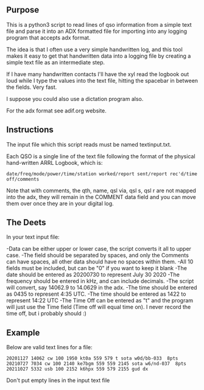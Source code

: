 ## Purpose 

   This is a python3 script to read lines of qso information from a simple text file and parse it into an ADX formatted file for importing into any logging program that accepts adx format.

   The idea is that I often use a very simple handwritten log, and this tool makes it easy to get that handwritten data into a logging file by creating a simple text file as an intermediate step.

   If I have many handwritten contacts I'll have the xyl read the logbook out loud while I type the values into the text file, hitting the spacebar in between the fields. Very fast. 

   I suppose you could also use a dictation program also.

   For the adx format see adif.org website.
   
## Instructions

   The input file which this script reads must be named textinput.txt.

   Each QSO is a single line of the text file following the format of the physical hand-written ARRL Logbook, which is: 

`date/freq/mode/power/time/station worked/report sent/report rec'd/time off/comments`

   Note that with comments, the qth, name, qsl via, qsl s, qsl r are not mapped into the adx, they will remain in the COMMENT data field and you can move them over once they are in your digital log.

## The Deets

   In your text input file:

-Data can be either upper or lower case, the script converts it all to upper case.
-The field should be separated by spaces, and only the Comments can have spaces, all other data should have no spaces within them.
-All 10 fields must be included, but can be "0" if you want to keep it blank
-The date should be entered as 20200730 to represent July 30 2020
-The frequency should be entered in kHz, and can include decimals.
-The script will convert, say 14062.9 to 14.0629 in the adx.
-The time should be entered as 0435 to represent 4:35 UTC.
-The time should be entered as 1422 to represent 14:22 UTC
-The Time Off can be entered as "t" and the program will just use the Time field (Time off will equal time on). I never record the time off, but i probably should :)
   
## Example

   Below are valid text lines for a file:

`20201127 14062 cw 100 1950 kt0a 559 579 t sota w0d/bb-033  8pts`
`20210727 7034 cw 100 2140 ke7bgm 559 559 2145 sota w6/nd-037  8pts` 
`20211027 5332 usb 100 2152 k6hpx 559 579 2155 gud dx`

   Don't put empty lines in the input text file

